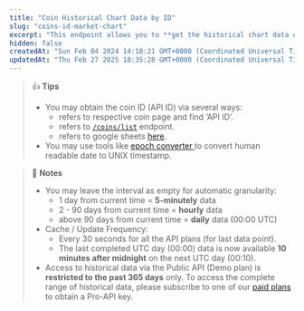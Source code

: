 ```yaml
---
title: "Coin Historical Chart Data by ID"
slug: "coins-id-market-chart"
excerpt: "This endpoint allows you to **get the historical chart data of a coin including time in UNIX, price, market cap and 24hr volume based on particular coin ID**"
hidden: false
createdAt: "Sun Feb 04 2024 14:18:21 GMT+0000 (Coordinated Universal Time)"
updatedAt: "Thu Feb 27 2025 18:35:28 GMT+0000 (Coordinated Universal Time)"
---
```

> 👍 **Tips**
> 
> - You may obtain the coin ID (API ID) via several ways:
>   - refers to respective coin page and find ‘API ID’.
>   - refers to [`/coins/list`](/reference/coins-list) endpoint.
>   - refers to google sheets [here](https://docs.google.com/spreadsheets/d/1wTTuxXt8n9q7C4NDXqQpI3wpKu1_5bGVmP9Xz0XGSyU/edit?usp=sharing).
> - You may use tools like [epoch converter ](https://www.epochconverter.com) to convert human readable date to UNIX timestamp.

> 📘 **Notes**
> 
> - You may leave the interval as empty for automatic granularity:
>   - 1 day from current time = **5-minutely** data
>   - 2 - 90 days from current time = **hourly** data
>   - above 90 days from current time = **daily** data (00:00 UTC)
> - Cache / Update Frequency:  
>   - Every 30 seconds for all the API plans (for last data point).
>   - The last completed UTC day (00:00) data is now available **10 minutes after midnight** on the next UTC day (00:10).
> - Access to historical data via the Public API (Demo plan) is **restricted to the past 365 days** only. To access the complete range of historical data, please subscribe to one of our [paid plans](https://www.coingecko.com/en/api/pricing) to obtain a Pro-API key.
